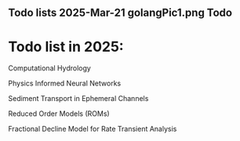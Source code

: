 Todo lists
2025-Mar-21
golangPic1.png
Todo
-----

# Todo list in 2025:

Computational Hydrology
 
Physics Informed Neural Networks
 
Sediment Transport in Ephemeral Channels
 
Reduced Order Models (ROMs)

Fractional Decline Model for Rate Transient Analysis